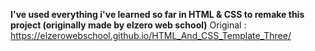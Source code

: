 **I've used everything i've learned so far in HTML & CSS to remake this project (originally made by elzero web school)**
Original : https://elzerowebschool.github.io/HTML_And_CSS_Template_Three/
